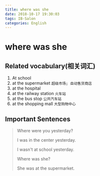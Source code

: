 ```yaml
---
title: where was she
date: 2018-10-17 19:30:03
tags: IB-Salon
categories: English
---
```


# where was she


## Related vocabulary(相关词汇)

1. At school
2. at the supermarket `超级市场; 自动售货商店`
3. at the hospital
4. at the railway station `火车站`
5. at the bus stop `公共汽车站`
6. at the shopping mall `大型购物中心`

## Important Sentences

> Where were you yesterday?
> 
> I was in the center yesterday.
> 
> I wasn't at school yesterday.
> 
> Where was she?
> 
> She was at the supermarket.
